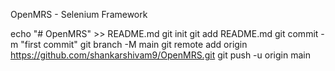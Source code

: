 OpenMRS - Selenium Framework

echo "# OpenMRS" >> README.md
git init
git add README.md
git commit -m "first commit"
git branch -M main
git remote add origin https://github.com/shankarshivam9/OpenMRS.git
git push -u origin main
